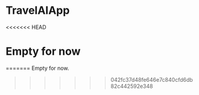 # TravelAIApp
 
<<<<<<< HEAD
# Empty for now 
=======
Empty for now. 
>>>>>>> 042fc37d48fe646e7c840cfd6db82c442592e348
